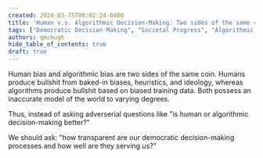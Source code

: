 ```yaml
---
created: 2024-03-75T08:02:24-0400
title: 'Human v.s. Algorithmic Decision-Making: Two sides of the same coin'
tags: ["Democratic Decision-Making", "Societal Progress", "Algorithmic Bias", "Human Bias", "Decision-Making", "Governance"]
authors: qmchugh
hide_table_of_contents: true
draft: true
---
```


Human bias and algorithmic bias are two sides of the same coin. Humans produce bullshit from baked-in biases, heuristics, and ideology, whereas algorithms produce bullshit based on biased training data. Both possess an inaccurate model of the world to varying degrees.

Thus, instead of asking adverserial questions like "is human or algorithmic decision-making better?"

We should ask: "how transparent are our democratic decision-making processes and how well are they serving us?"